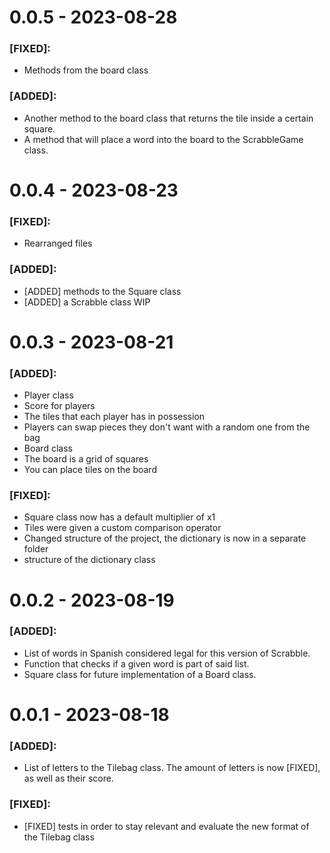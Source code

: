 # 0.0.5 - 2023-08-28
### [FIXED]:
- Methods from the board class
### [ADDED]:
- Another method to the board class that returns the tile inside a certain square.
- A method that will place a word into the board to the ScrabbleGame class.
# 0.0.4 - 2023-08-23
### [FIXED]:
- Rearranged files
### [ADDED]:
- [ADDED] methods to the Square class
- [ADDED] a Scrabble class WIP
# 0.0.3 - 2023-08-21
### [ADDED]:
- Player class
- Score for players
- The tiles that each player has in possession
- Players can swap pieces they don't want with a random one from the bag
- Board class 
- The board is a grid of squares
- You can place tiles on the board
### [FIXED]:
- Square class now has a default multiplier of x1
- Tiles were given a custom comparison operator
- Changed structure of the project, the dictionary is now in a separate folder
- structure of the dictionary class
# 0.0.2 - 2023-08-19
### [ADDED]:
- List of words in Spanish considered legal for this version of Scrabble. 
- Function that checks if a given word is part of said list.
- Square class for future implementation of a Board class.
# 0.0.1 - 2023-08-18
### [ADDED]:
- List of letters to the Tilebag class. The amount of letters is now [FIXED], as well as their score.
### [FIXED]:
- [FIXED] tests in order to stay relevant and evaluate the new format of the Tilebag class
